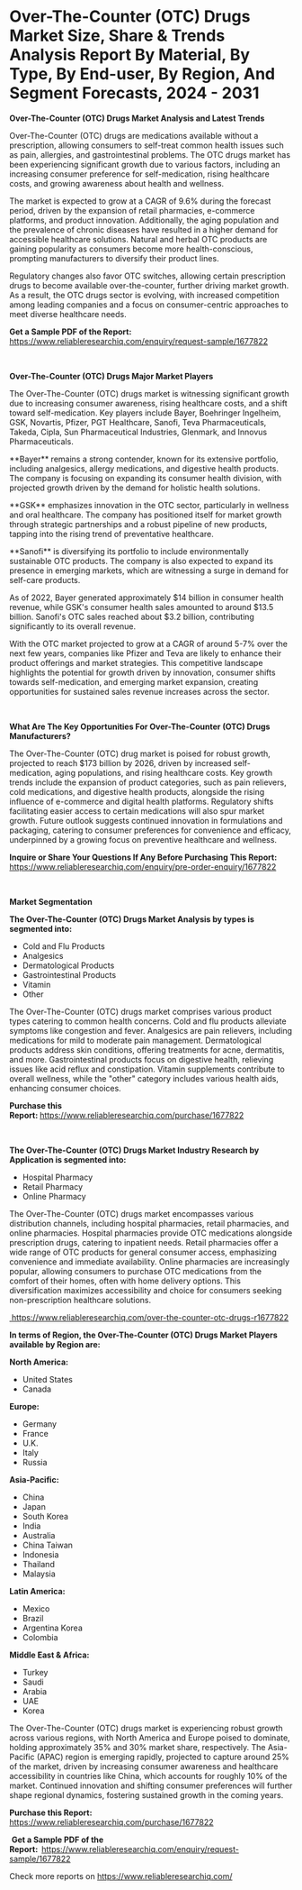 <p><h1>Over-The-Counter (OTC) Drugs Market Size, Share & Trends Analysis Report By Material, By Type, By End-user, By Region, And Segment Forecasts, 2024 - 2031</h1></p><p><strong>Over-The-Counter (OTC) Drugs Market Analysis and Latest Trends</strong></p>
<p><p>Over-The-Counter (OTC) drugs are medications available without a prescription, allowing consumers to self-treat common health issues such as pain, allergies, and gastrointestinal problems. The OTC drugs market has been experiencing significant growth due to various factors, including an increasing consumer preference for self-medication, rising healthcare costs, and growing awareness about health and wellness. </p><p>The market is expected to grow at a CAGR of 9.6% during the forecast period, driven by the expansion of retail pharmacies, e-commerce platforms, and product innovation. Additionally, the aging population and the prevalence of chronic diseases have resulted in a higher demand for accessible healthcare solutions. Natural and herbal OTC products are gaining popularity as consumers become more health-conscious, prompting manufacturers to diversify their product lines. </p><p>Regulatory changes also favor OTC switches, allowing certain prescription drugs to become available over-the-counter, further driving market growth. As a result, the OTC drugs sector is evolving, with increased competition among leading companies and a focus on consumer-centric approaches to meet diverse healthcare needs.</p></p>
<p><strong>Get a Sample PDF of the Report:&nbsp;</strong> <a href="https://www.reliableresearchiq.com/enquiry/request-sample/1677822?utm_campaign=1876&utm_medium=2&utm_source=Github&utm_content=ia&utm_term=28122024&utm_id=over-the-counter-otc-drugs">https://www.reliableresearchiq.com/enquiry/request-sample/1677822</a></p>
<p>&nbsp;</p>
<p><strong>Over-The-Counter (OTC) Drugs Major Market Players</strong></p>
<p><p>The Over-The-Counter (OTC) drugs market is witnessing significant growth due to increasing consumer awareness, rising healthcare costs, and a shift toward self-medication. Key players include Bayer, Boehringer Ingelheim, GSK, Novartis, Pfizer, PGT Healthcare, Sanofi, Teva Pharmaceuticals, Takeda, Cipla, Sun Pharmaceutical Industries, Glenmark, and Innovus Pharmaceuticals.</p><p>**Bayer** remains a strong contender, known for its extensive portfolio, including analgesics, allergy medications, and digestive health products. The company is focusing on expanding its consumer health division, with projected growth driven by the demand for holistic health solutions.</p><p>**GSK** emphasizes innovation in the OTC sector, particularly in wellness and oral healthcare. The company has positioned itself for market growth through strategic partnerships and a robust pipeline of new products, tapping into the rising trend of preventative healthcare.</p><p>**Sanofi** is diversifying its portfolio to include environmentally sustainable OTC products. The company is also expected to expand its presence in emerging markets, which are witnessing a surge in demand for self-care products.</p><p>As of 2022, Bayer generated approximately $14 billion in consumer health revenue, while GSK's consumer health sales amounted to around $13.5 billion. Sanofi's OTC sales reached about $3.2 billion, contributing significantly to its overall revenue.</p><p>With the OTC market projected to grow at a CAGR of around 5-7% over the next few years, companies like Pfizer and Teva are likely to enhance their product offerings and market strategies. This competitive landscape highlights the potential for growth driven by innovation, consumer shifts towards self-medication, and emerging market expansion, creating opportunities for sustained sales revenue increases across the sector.</p></p>
<p>&nbsp;</p>
<p><strong>What Are The Key Opportunities For Over-The-Counter (OTC) Drugs Manufacturers?</strong></p>
<p><p>The Over-The-Counter (OTC) drug market is poised for robust growth, projected to reach $173 billion by 2026, driven by increased self-medication, aging populations, and rising healthcare costs. Key growth trends include the expansion of product categories, such as pain relievers, cold medications, and digestive health products, alongside the rising influence of e-commerce and digital health platforms. Regulatory shifts facilitating easier access to certain medications will also spur market growth. Future outlook suggests continued innovation in formulations and packaging, catering to consumer preferences for convenience and efficacy, underpinned by a growing focus on preventive healthcare and wellness.</p></p>
<p><strong>Inquire or Share Your Questions If Any Before Purchasing This Report:</strong> <a href="https://www.reliableresearchiq.com/enquiry/pre-order-enquiry/1677822?utm_campaign=1876&utm_medium=2&utm_source=Github&utm_content=ia&utm_term=28122024&utm_id=over-the-counter-otc-drugs">https://www.reliableresearchiq.com/enquiry/pre-order-enquiry/1677822</a></p>
<p>&nbsp;</p>
<p><strong>Market Segmentation</strong></p>
<p><strong>The Over-The-Counter (OTC) Drugs Market Analysis by types is segmented into:</strong></p>
<p><ul><li>Cold and Flu Products</li><li>Analgesics</li><li>Dermatological Products</li><li>Gastrointestinal Products</li><li>Vitamin</li><li>Other</li></ul></p>
<p><p>The Over-The-Counter (OTC) drugs market comprises various product types catering to common health concerns. Cold and flu products alleviate symptoms like congestion and fever. Analgesics are pain relievers, including medications for mild to moderate pain management. Dermatological products address skin conditions, offering treatments for acne, dermatitis, and more. Gastrointestinal products focus on digestive health, relieving issues like acid reflux and constipation. Vitamin supplements contribute to overall wellness, while the "other" category includes various health aids, enhancing consumer choices.</p></p>
<p><strong>Purchase this Report:&nbsp;</strong><a href="https://www.reliableresearchiq.com/purchase/1677822?utm_campaign=1876&utm_medium=2&utm_source=Github&utm_content=ia&utm_term=28122024&utm_id=over-the-counter-otc-drugs">https://www.reliableresearchiq.com/purchase/1677822</a></p>
<p>&nbsp;</p>
<p><strong>The Over-The-Counter (OTC) Drugs Market Industry Research by Application is segmented into:</strong></p>
<p><ul><li>Hospital Pharmacy</li><li>Retail Pharmacy</li><li>Online Pharmacy</li></ul></p>
<p><p>The Over-The-Counter (OTC) drugs market encompasses various distribution channels, including hospital pharmacies, retail pharmacies, and online pharmacies. Hospital pharmacies provide OTC medications alongside prescription drugs, catering to inpatient needs. Retail pharmacies offer a wide range of OTC products for general consumer access, emphasizing convenience and immediate availability. Online pharmacies are increasingly popular, allowing consumers to purchase OTC medications from the comfort of their homes, often with home delivery options. This diversification maximizes accessibility and choice for consumers seeking non-prescription healthcare solutions.</p></p>
<p><a href="https://www.reliableresearchiq.com/over-the-counter-otc-drugs-r1677822?utm_campaign=1876&utm_medium=2&utm_source=Github&utm_content=ia&utm_term=28122024&utm_id=over-the-counter-otc-drugs">&nbsp;https://www.reliableresearchiq.com/over-the-counter-otc-drugs-r1677822</a></p>
<p><strong>In terms of Region, the Over-The-Counter (OTC) Drugs Market Players available by Region are:</strong></p>
<p>
    <p> <strong> North America: </strong>
        <ul>
            <li>United States</li>
            <li>Canada</li>
        </ul>
        </p> 
    <p> <strong> Europe: </strong>
        <ul>
            <li>Germany</li>
            <li>France</li>
            <li>U.K.</li>
            <li>Italy</li>
            <li>Russia</li>
        </ul>
        </p> 
    <p> <strong> Asia-Pacific: </strong>
        <ul>
            <li>China</li>
            <li>Japan</li>
            <li>South Korea</li>
            <li>India</li>
            <li>Australia</li>
            <li>China Taiwan</li>
            <li>Indonesia</li>
            <li>Thailand</li>
            <li>Malaysia</li>
        </ul>
        </p> 
    <p> <strong> Latin America: </strong>
        <ul>
            <li>Mexico</li>
            <li>Brazil</li>
            <li>Argentina Korea</li>
            <li>Colombia</li>
        </ul>
        </p> 
    <p> <strong> Middle East & Africa: </strong>
        <ul>
            <li>Turkey</li>
            <li>Saudi</li>
            <li>Arabia</li>
            <li>UAE</li>
            <li>Korea</li>
        </ul>
    </p>
    </p>
<p><p>The Over-The-Counter (OTC) drugs market is experiencing robust growth across various regions, with North America and Europe poised to dominate, holding approximately 35% and 30% market share, respectively. The Asia-Pacific (APAC) region is emerging rapidly, projected to capture around 25% of the market, driven by increasing consumer awareness and healthcare accessibility in countries like China, which accounts for roughly 10% of the market. Continued innovation and shifting consumer preferences will further shape regional dynamics, fostering sustained growth in the coming years.</p></p>
<p><strong>Purchase this Report: </strong><a href="https://www.reliableresearchiq.com/purchase/1677822?utm_campaign=1876&utm_medium=2&utm_source=Github&utm_content=ia&utm_term=28122024&utm_id=over-the-counter-otc-drugs">https://www.reliableresearchiq.com/purchase/1677822</a></p>
<p>&nbsp;<strong>Get a Sample PDF of the Report:&nbsp;&nbsp;</strong><a href="https://www.reliableresearchiq.com/enquiry/request-sample/1677822?utm_campaign=1876&utm_medium=2&utm_source=Github&utm_content=ia&utm_term=28122024&utm_id=over-the-counter-otc-drugs">https://www.reliableresearchiq.com/enquiry/request-sample/1677822</a></p>
<p><strong></strong></p>
<p>Check more reports on <a href="https://www.reliableresearchiq.com/?utm_campaign=1876&utm_medium=2&utm_source=Github&utm_content=ia&utm_term=28122024&utm_id=over-the-counter-otc-drugs">https://www.reliableresearchiq.com/</a></p>
